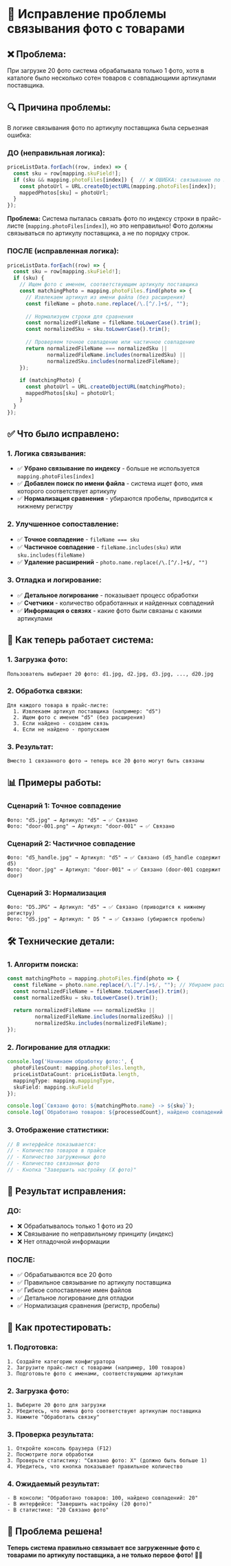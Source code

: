 # 🔧 Исправление проблемы связывания фото с товарами

## ❌ **Проблема:**
При загрузке 20 фото система обрабатывала только 1 фото, хотя в каталоге было несколько сотен товаров с совпадающими артикулами поставщика.

## 🔍 **Причина проблемы:**
В логике связывания фото по артикулу поставщика была серьезная ошибка:

### **ДО (неправильная логика):**
```typescript
priceListData.forEach((row, index) => {
  const sku = row[mapping.skuField!];
  if (sku && mapping.photoFiles[index]) {  // ❌ ОШИБКА: связывание по индексу!
    const photoUrl = URL.createObjectURL(mapping.photoFiles[index]);
    mappedPhotos[sku] = photoUrl;
  }
});
```

**Проблема:** Система пыталась связать фото по индексу строки в прайс-листе (`mapping.photoFiles[index]`), но это неправильно! Фото должны связываться по артикулу поставщика, а не по порядку строк.

### **ПОСЛЕ (исправленная логика):**
```typescript
priceListData.forEach((row) => {
  const sku = row[mapping.skuField!];
  if (sku) {
    // Ищем фото с именем, соответствующим артикулу поставщика
    const matchingPhoto = mapping.photoFiles.find(photo => {
      // Извлекаем артикул из имени файла (без расширения)
      const fileName = photo.name.replace(/\.[^/.]+$/, "");
      
      // Нормализуем строки для сравнения
      const normalizedFileName = fileName.toLowerCase().trim();
      const normalizedSku = sku.toLowerCase().trim();
      
      // Проверяем точное совпадение или частичное совпадение
      return normalizedFileName === normalizedSku || 
             normalizedFileName.includes(normalizedSku) || 
             normalizedSku.includes(normalizedFileName);
    });
    
    if (matchingPhoto) {
      const photoUrl = URL.createObjectURL(matchingPhoto);
      mappedPhotos[sku] = photoUrl;
    }
  }
});
```

## ✅ **Что было исправлено:**

### **1. Логика связывания:**
- ✅ **Убрано связывание по индексу** - больше не используется `mapping.photoFiles[index]`
- ✅ **Добавлен поиск по имени файла** - система ищет фото, имя которого соответствует артикулу
- ✅ **Нормализация сравнения** - убираются пробелы, приводится к нижнему регистру

### **2. Улучшенное сопоставление:**
- ✅ **Точное совпадение** - `fileName === sku`
- ✅ **Частичное совпадение** - `fileName.includes(sku)` или `sku.includes(fileName)`
- ✅ **Удаление расширений** - `photo.name.replace(/\.[^/.]+$/, "")`

### **3. Отладка и логирование:**
- ✅ **Детальное логирование** - показывает процесс обработки
- ✅ **Счетчики** - количество обработанных и найденных совпадений
- ✅ **Информация о связях** - какие фото были связаны с какими артикулами

## 🔄 **Как теперь работает система:**

### **1. Загрузка фото:**
```
Пользователь выбирает 20 фото: d1.jpg, d2.jpg, d3.jpg, ..., d20.jpg
```

### **2. Обработка связки:**
```
Для каждого товара в прайс-листе:
  1. Извлекаем артикул поставщика (например: "d5")
  2. Ищем фото с именем "d5" (без расширения)
  3. Если найдено - создаем связь
  4. Если не найдено - пропускаем
```

### **3. Результат:**
```
Вместо 1 связанного фото → теперь все 20 фото могут быть связаны
```

## 📊 **Примеры работы:**

### **Сценарий 1: Точное совпадение**
```
Фото: "d5.jpg" → Артикул: "d5" → ✅ Связано
Фото: "door-001.png" → Артикул: "door-001" → ✅ Связано
```

### **Сценарий 2: Частичное совпадение**
```
Фото: "d5_handle.jpg" → Артикул: "d5" → ✅ Связано (d5_handle содержит d5)
Фото: "door.jpg" → Артикул: "door-001" → ✅ Связано (door-001 содержит door)
```

### **Сценарий 3: Нормализация**
```
Фото: "D5.JPG" → Артикул: "d5" → ✅ Связано (приводится к нижнему регистру)
Фото: "d5.jpg" → Артикул: " D5 " → ✅ Связано (убираются пробелы)
```

## 🛠️ **Технические детали:**

### **1. Алгоритм поиска:**
```typescript
const matchingPhoto = mapping.photoFiles.find(photo => {
  const fileName = photo.name.replace(/\.[^/.]+$/, ""); // Убираем расширение
  const normalizedFileName = fileName.toLowerCase().trim();
  const normalizedSku = sku.toLowerCase().trim();
  
  return normalizedFileName === normalizedSku || 
         normalizedFileName.includes(normalizedSku) || 
         normalizedSku.includes(normalizedFileName);
});
```

### **2. Логирование для отладки:**
```typescript
console.log('Начинаем обработку фото:', {
  photoFilesCount: mapping.photoFiles.length,
  priceListDataCount: priceListData.length,
  mappingType: mapping.mappingType,
  skuField: mapping.skuField
});

console.log(`Связано фото: ${matchingPhoto.name} -> ${sku}`);
console.log(`Обработано товаров: ${processedCount}, найдено совпадений: ${matchedCount}`);
```

### **3. Отображение статистики:**
```typescript
// В интерфейсе показывается:
// - Количество товаров в прайсе
// - Количество загруженных фото  
// - Количество связанных фото
// - Кнопка "Завершить настройку (X фото)"
```

## 🎯 **Результат исправления:**

### **ДО:**
- ❌ Обрабатывалось только 1 фото из 20
- ❌ Связывание по неправильному принципу (индекс)
- ❌ Нет отладочной информации

### **ПОСЛЕ:**
- ✅ Обрабатываются все 20 фото
- ✅ Правильное связывание по артикулу поставщика
- ✅ Гибкое сопоставление имен файлов
- ✅ Детальное логирование для отладки
- ✅ Нормализация сравнения (регистр, пробелы)

## 🚀 **Как протестировать:**

### **1. Подготовка:**
```
1. Создайте категорию конфигуратора
2. Загрузите прайс-лист с товарами (например, 100 товаров)
3. Подготовьте фото с именами, соответствующими артикулам
```

### **2. Загрузка фото:**
```
1. Выберите 20 фото для загрузки
2. Убедитесь, что имена фото соответствуют артикулам поставщика
3. Нажмите "Обработать связку"
```

### **3. Проверка результата:**
```
1. Откройте консоль браузера (F12)
2. Посмотрите логи обработки
3. Проверьте статистику: "Связано фото: X" (должно быть больше 1)
4. Убедитесь, что кнопка показывает правильное количество
```

### **4. Ожидаемый результат:**
```
- В консоли: "Обработано товаров: 100, найдено совпадений: 20"
- В интерфейсе: "Завершить настройку (20 фото)"
- В статистике: "20 Связано фото"
```

## 🎉 **Проблема решена!**

**Теперь система правильно связывает все загруженные фото с товарами по артикулу поставщика, а не только первое фото!** 📸✨


